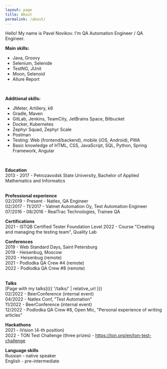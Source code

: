 ```yaml
---
layout: page
title: About
permalink: /about/
---
```


Hello! My name is Pavel Novikov. I'm QA Automation Engineer / QA Engineer. <br>

**Main skills:** <br>
- Java, Groovy
- Selenium, Selenide
- TestNG, JUnit
- Moon, Selenoid
- Allure Report
<br>

**Additional skills:** <br>
- JMeter, Artillery, k6
- Gradle, Maven
- GitLab, Jenkins, TeamCity, JetBrains Space, Bitbucket
- Docker, Kubernetes
- Zephyr Squad, Zephyr Scale
- Postman
- Testing: Web (frontend/backend), mobile (iOS, Android), PWA
- Basic knowledge of HTML, CSS, JavaScript, SQL, Python, Spring Framework, Angular
<br>

**Education** <br>
2013 - 2017 - Petrozavodsk State University, Bachelor of Applied Mathematics and Informatics <br>
<br>

**Professional experience** <br>
02/2019 - Present - Natlex, QA Engineer <br>
02/2017 - 11/2017 - Valmet Automation Oy, Test Automation Engineer <br>
07/2016 - 08/2016 - RealTrac Technologies, Trainee QA
<br>

**Certifications** <br>
2021 - ISTQB Certified Tester Foundation Level
2022 - Course "Creating and managing the testing team", Quality Lab
<br>

**Conferences** <br>
2019 - Web Standard Days, Saint Petersburg <br>
2019 - Heisenbug, Moscow <br>
2020 - Heisenbug (remote) <br>
2021 - Podlodka QA Crew #4 (remote) <br>
2022 - Podlodka QA Crew #8 (remote) <br>
<br>

**Talks** <br>
[Page with my talks]({{ '/talks/' | relative_url }}) <br>
02/2022 - BeerConference (internal event) <br>
04/2022 - Natlex Conf, "Test Automation" <br>
11/2022 - BeerConference (internal event) <br>
12/2022 - Podlodka QA Crew #8, Open Mic, "Personal experience of writing articles"
<br>

**Hackathons** <br>
2021 - iVision (4-th position) <br>
2022 - TON Test Challenge (three prizes) - <https://ton.org/en/ton-test-challenge>
<br>

**Language skills** <br>
Russian - native speaker <br>
English - pre-intermediate <br>
